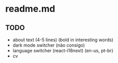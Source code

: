 # readme.md

## TODO
- about text (4-5 lines) (bold in interesting words)
- dark mode switcher (não consigo)
- language switcher (react-i18next) (en-us, pt-br)
- cv